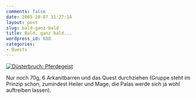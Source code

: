 ```yaml
---
comments: false
date: 2005-10-07 11:27:14
layout: post
slug: bald-ganz-bald
title: Bald, ganz bald...
wordpress_id: 688
categories:
- Quests
---
```


[![Düsterbruch: Pferdegeist](http://static.flickr.com/31/49887928_9ac11bf545.jpg)](http://www.flickr.com/photos/walsweer/49887928/)

Nur noch 70g, 6 Arkanitbarren und das Quest durchziehen  (Gruppe steht im Prinzip schon, zumindest Heiler und Mage, die Palas werde sich ja wohl auftreiben lassen).
